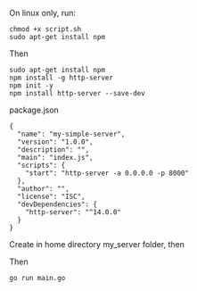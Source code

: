 On linux only, run:

```
chmod +x script.sh
sudo apt-get install npm
```

Then
```
sudo apt-get install npm
npm install -g http-server
npm init -y
npm install http-server --save-dev
```

package.json
```
{
  "name": "my-simple-server",
  "version": "1.0.0",
  "description": "",
  "main": "index.js",
  "scripts": {
    "start": "http-server -a 0.0.0.0 -p 8000"
  },
  "author": "",
  "license": "ISC",
  "devDependencies": {
    "http-server": "^14.0.0"
  }
}
```

Create in home directory my_server folder, then 

Then

```
go run main.go
```